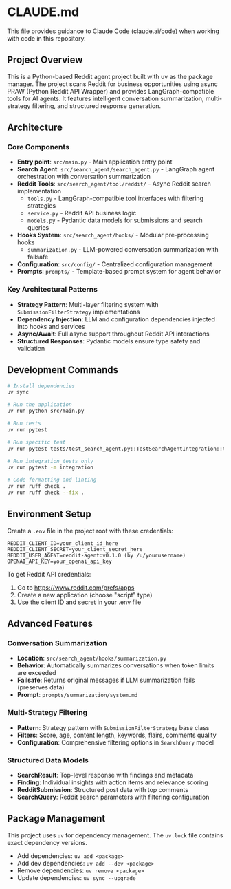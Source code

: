 # CLAUDE.md

This file provides guidance to Claude Code (claude.ai/code) when working with code in this repository.

## Project Overview

This is a Python-based Reddit agent project built with uv as the package manager. The project scans Reddit for business opportunities using async PRAW (Python Reddit API Wrapper) and provides LangGraph-compatible tools for AI agents. It features intelligent conversation summarization, multi-strategy filtering, and structured response generation.

## Architecture

### Core Components
- **Entry point**: `src/main.py` - Main application entry point
- **Search Agent**: `src/search_agent/search_agent.py` - LangGraph agent orchestration with conversation summarization
- **Reddit Tools**: `src/search_agent/tool/reddit/` - Async Reddit search implementation
  - `tools.py` - LangGraph-compatible tool interfaces with filtering strategies
  - `service.py` - Reddit API business logic
  - `models.py` - Pydantic data models for submissions and search queries
- **Hooks System**: `src/search_agent/hooks/` - Modular pre-processing hooks
  - `summarization.py` - LLM-powered conversation summarization with failsafe
- **Configuration**: `src/config/` - Centralized configuration management
- **Prompts**: `prompts/` - Template-based prompt system for agent behavior

### Key Architectural Patterns
- **Strategy Pattern**: Multi-layer filtering system with `SubmissionFilterStrategy` implementations
- **Dependency Injection**: LLM and configuration dependencies injected into hooks and services
- **Async/Await**: Full async support throughout Reddit API interactions
- **Structured Responses**: Pydantic models ensure type safety and validation

## Development Commands

```bash
# Install dependencies
uv sync

# Run the application  
uv run python src/main.py

# Run tests
uv run pytest

# Run specific test
uv run pytest tests/test_search_agent.py::TestSearchAgentIntegration::test_search_indie_project_marketing_opportunities -v

# Run integration tests only
uv run pytest -m integration

# Code formatting and linting
uv run ruff check .
uv run ruff check --fix .
```

## Environment Setup

Create a `.env` file in the project root with these credentials:

```
REDDIT_CLIENT_ID=your_client_id_here
REDDIT_CLIENT_SECRET=your_client_secret_here
REDDIT_USER_AGENT=reddit-agent:v0.1.0 (by /u/yourusername)
OPENAI_API_KEY=your_openai_api_key
```

To get Reddit API credentials:
1. Go to https://www.reddit.com/prefs/apps
2. Create a new application (choose "script" type)
3. Use the client ID and secret in your .env file

## Advanced Features

### Conversation Summarization
- **Location**: `src/search_agent/hooks/summarization.py`
- **Behavior**: Automatically summarizes conversations when token limits are exceeded
- **Failsafe**: Returns original messages if LLM summarization fails (preserves data)
- **Prompt**: `prompts/summarization/system.md`

### Multi-Strategy Filtering
- **Pattern**: Strategy pattern with `SubmissionFilterStrategy` base class
- **Filters**: Score, age, content length, keywords, flairs, comments quality
- **Configuration**: Comprehensive filtering options in `SearchQuery` model

### Structured Data Models
- **SearchResult**: Top-level response with findings and metadata
- **Finding**: Individual insights with action items and relevance scoring
- **RedditSubmission**: Structured post data with top comments
- **SearchQuery**: Reddit search parameters with filtering configuration

## Package Management

This project uses `uv` for dependency management. The `uv.lock` file contains exact dependency versions.

- Add dependencies: `uv add <package>`
- Add dev dependencies: `uv add --dev <package>`
- Remove dependencies: `uv remove <package>`
- Update dependencies: `uv sync --upgrade`